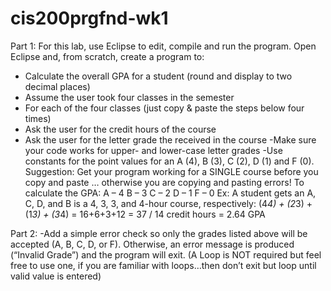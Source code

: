 # cis200prgfnd-wk1
Part 1:
For this lab, use Eclipse to edit, compile and run the program. Open Eclipse and, from scratch, create a
program to:
- Calculate the overall GPA for a student (round and display to two decimal places)
- Assume the user took four classes in the semester
- For each of the four classes (just copy & paste the steps below four times)
- Ask the user for the credit hours of the course
- Ask the user for the letter grade the received in the course
-Make sure your code works for upper- and lower-case letter grades
-Use constants for the point values for an A (4), B (3), C (2), D (1) and F (0).
Suggestion: Get your program working for a SINGLE course before you copy and paste … otherwise
you are copying and pasting errors!
To calculate the GPA:
A – 4 B – 3 C – 2 D – 1 F – 0
Ex: A student gets an A, C, D, and B is a 4, 3, 3, and 4-hour course, respectively:
(4*4) + (2*3) + (1*3) + (3*4) = 16+6+3+12 = 37 / 14 credit hours = 2.64 GPA

Part 2:
-Add a simple error check so only the grades listed above will be accepted (A, B, C, D, or F). Otherwise,
an error message is produced (“Invalid Grade”) and the program will exit.
(A Loop is NOT required but feel free to use one, if you are familiar with loops…then don’t exit but
loop until valid value is entered)
